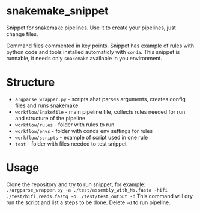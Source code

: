 # snakemake_snippet
Snippet for snakemake pipelines. Use it to create your pipelines, just change files.

Command files commented in key points. Snippet has example of rules with python code and tools installed automaticly with `conda`. This snippet is runnable, it needs only `snakemake` available in you environment.

# Structure
* `argparse_wrapper.py` - scripts ahat parses arguments, creates config files and runs snakemake
* `workflow/Snakefile` - main pipeline file, collects rules needed for run and structure of the pipeline
* `workflow/rules` - folder with rules to run
* `workflow/envs` - folder with conda env settings for rules 
* `workflow/scripts` - example of script used in one rule
* `test` - folder with files needed to test snippet

# Usage
Clone the repository and try to run snippet, for example:
 `./argparse_wrapper.py -a ./test/assembly_with_Ns.fasta -hifi ./test/hifi_reads.fastq -o ./test/test_output -d`
This command will dry run the script and list a steps to be done. Delete `-d` to run pipeline.